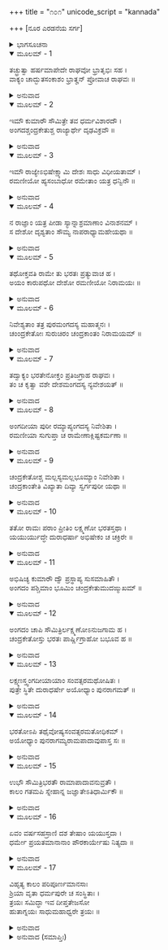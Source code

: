 +++
title = "೧೦೧"
unicode_script = "kannada"

+++
[ನೂರ ಎರಡನೆಯ ಸರ್ಗ]



<details><summary>ಭಾಗಸೂಚನಾ</summary>

ಶ್ರೀರಾಮನ ಆಜ್ಞೆಯಂತೆ ಭರತ-ಲಕ್ಷ್ಮಣರು ಕುಮಾರರಾದ ಅಂಗದ ಮತ್ತು ಚಂದ್ರಕೇತು ಇವರನ್ನು ಕಾರುಪಥ ದೇಶಕ್ಕೆ ರಾಜನನ್ನಾಗಿ ನೇಮಿಸಿದುದು
</details>

<details open><summary>ಮೂಲಮ್ - 1</summary>

ತಚ್ಛ್ರುತ್ವಾ ಹರ್ಷಮಾಪೇದೇ ರಾಘವೋ ಭ್ರಾತೃಭಿಃ ಸಹ ।  
ವಾಕ್ಯಂ ಚಾದ್ಭುತಸಂಕಾಶಂ ಭ್ರಾತೄನ್ ಪ್ರೋವಾಚ ರಾಘವಃ ॥
</details>

<details><summary>ಅನುವಾದ</summary>

ಗಂಧರ್ವದೇಶದ ಸಮಾಚಾರವನ್ನು ಭರತನಿಂದ ಕೇಳಿದ ಶ್ರೀರಾಮಚಂದ್ರನಿಗೆ ತಮ್ಮಂದಿರೊಂದಿಗೆ ತುಂಬಾ ಸಂತೋಷವಾಯಿತು. ಅನಂತರ ಶ್ರೀರಾಮನು ಪರಮಾದ್ಭುತವಾದ ಮಾತನ್ನು ಅನುಜರಲ್ಲಿ ಹೇಳಿದನು.॥1॥
</details>

<details open><summary>ಮೂಲಮ್ - 2</summary>

ಇಮೌ ಕುಮಾರೌ ಸೌಮಿತ್ರೇ ತವ ಧರ್ಮವಿಶಾರದೌ ।  
ಅಂಗದಶ್ಚಂದ್ರಕೇತುಶ್ಚ ರಾಜ್ಯಾರ್ಥೇ ದೃಢವಿಕ್ರವೌ ॥
</details>

<details><summary>ಅನುವಾದ</summary>

ಸುಮಿತ್ರಾ ನಂದನ ! ಅಂಗದ ಮತ್ತು ಚಿತ್ರಕೇತು ಇವರಿಬ್ಬರೂ ನಿನ್ನ ಕುಮಾರರು ಧರ್ಮಜ್ಞರಾಗಿದ್ದಾರೆ. ಇವರು ರಾಜ್ಯದ ರಕ್ಷಣೆಗಾಗಿ ಬೇಕಾದ ದೃಢತೆ ಹಾಗೂ ಪರಾಕ್ರಮವನ್ನು ಹೊಂದಿರುವರು.॥2॥
</details>

<details open><summary>ಮೂಲಮ್ - 3</summary>

ಇಮೌ ರಾಜ್ಯೇಽಭಿಷೇಕ್ಷ್ಯಾಮಿ ದೇಶಃ ಸಾಧು ವಿಧೀಯತಾಮ್ ।  
ರಮಣೀಯೋ ಹ್ಯಸಂಬಾಧೋ ರಮೇತಾಂ ಯತ್ರ ಧನ್ವಿನೌ ॥
</details>

<details><summary>ಅನುವಾದ</summary>

ಆದ್ದರಿಂದ ನಾನು ಇವರಿಗೂ ಪಟ್ಟಾಭಿಷೇಕ ಮಾಡುವೆನು. ನೀನು ಇವರಿಗಾಗಿ ಒಳ್ಳೆಯ ದೇಶವನ್ನು ಆರಿಸು. ಅದು ರಮಣೀಯವಾಗಿದ್ದು, ವಿಘ್ನಬಾಧೆಗಳಿಂದ ರಹಿತವಾಗಿರಲಿ. ಅಲ್ಲಿ ಇವರಿಬ್ಬರು ಧನುರ್ಧರವೀರರು ಆನಂದವಾಗಿ ಇರಲಿ.॥3॥
</details>

<details open><summary>ಮೂಲಮ್ - 4</summary>

ನ ರಾಜ್ಞಾಂ ಯತ್ರ ಪೀಡಾ ಸ್ಯಾನ್ನಾಶ್ರಮಾಣಾಂ ವಿನಾಶನಮ್ ।  
ಸ ದೇಶೋ ದೃಶ್ಯತಾಂ ಸೌಮ್ಯ ನಾಪರಾಧ್ಯಾಮಹೇಯಥಾ ॥
</details>

<details><summary>ಅನುವಾದ</summary>

ಸೌಮ್ಯ! ಇವರು ವಾಸಿಸುವುದರಿಂದ ಇತರ ರಾಜರಿಗೆ ಪೀಡೆ, ಉದ್ವೇಗ ಆಗದಿರುವ, ಆಶ್ರಮಗಳ ನಾಶವಾಗದಿರುವ, ನಾವೂ ಕೂಡ ಯಾರ ಕಣ್ಣಿಗೂ ಅಪರಾಧಿಗಳಾಗದಿರುವಂತಹ ಒಂದು ದೇಶವನ್ನು ನೋಡು.॥4॥
</details>

<details open><summary>ಮೂಲಮ್ - 5</summary>

ತಥೋಕ್ತವತಿ ರಾಮೇ ತು ಭರತಃ ಪ್ರತ್ಯುವಾಚ ಹ ।  
ಅಯಂ ಕಾರುಪಥೋ ದೇಶೋ ರಮಣೀಯೋ ನಿರಾಮಯಃ ॥
</details>

<details><summary>ಅನುವಾದ</summary>

ಶ್ರೀರಾಮಚಂದ್ರನು ಹೀಗೆ ಹೇಳಿದಾಗ ಭರತನು ಉತ್ತರಿಸಿದನು- ಆರ್ಯನೇ! ಕಾರುಪಥ ಎಂಬ ದೇಶ ಬಹಳ ಸುಂದರವಾಗಿದೆ. ಅಲ್ಲಿ ಯಾವುದೇ ರೋಗ-ವ್ಯಾಧಿಗಳ ಭಯವಿಲ್ಲ.॥5॥
</details>

<details open><summary>ಮೂಲಮ್ - 6</summary>

ನಿವೇಶ್ಯತಾಂ ತತ್ರ ಪುರಮಂಗದಸ್ಯ ಮಹಾತ್ಮನಃ ।  
ಚಂಂದ್ರಕೇತೋಃ ಸುರುಚಿರಂ ಚಂದ್ರಕಾಂತಂ ನಿರಾಮಯಮ್ ॥
</details>

<details><summary>ಅನುವಾದ</summary>

ಅಲ್ಲಿ ಮಹಾತ್ಮಾ ಅಂಗದನಿಗಾಗಿ ಹೊಸ ರಾಜಧಾನೀ ಸ್ಥಾಪಿಸಲ್ಪಡಲಿ ಹಾಗೂ ಚಂದ್ರಕೇತುವಿಗೆ  ಇರಲು ಚಂದ್ರಕಾಂತ ಎಂಬ ನಗರದ ನಿರ್ಮಾಣವಾಗಲಿ. ಅದು ಸುಂದರ ಮತ್ತು ಆರೋಗ್ಯ ವರ್ಧಕವಾಗಲಿ.॥6॥
</details>

<details open><summary>ಮೂಲಮ್ - 7</summary>

ತದ್ವಾಕ್ಯಂ ಭರತೇನೋಕ್ತಂ ಪ್ರತಿಜಗ್ರಾಹ ರಾಘವಃ ।  
ತಂ ಚ ಕೃತ್ವಾ ವಶೇ ದೇಶಮಂಗದಸ್ಯ ನ್ಯವೇಶಯತ್ ॥
</details>

<details><summary>ಅನುವಾದ</summary>

ಭರತನು ಹೇಳಿದ ಮಾತನ್ನು ಶ್ರೀರಘುನಾಥನು ಅನುಮೋದಿಸಿ, ಕಾರುಪಥ ದೇಶವನ್ನು ತನ್ನ ಅಧಿಕಾರದಲ್ಲಿ ಪಡೆದು ಅಂಗದನನ್ನು ಅಲ್ಲಿಯ  ರಾಜನನ್ನಾಗಿಸಿದನು.॥7॥
</details>

<details open><summary>ಮೂಲಮ್ - 8</summary>

ಅಂಗದೀಯಾ ಪುರೀ ರಮ್ಯಾಪ್ಯಂಗದಸ್ಯ ನಿವೇಶಿತಾ ।  
ರಮಣೀಯಾ ಸುಗುಪ್ತಾ ಚ ರಾಮೇಣಾಕ್ಲಿಷ್ಟಕರ್ಮಣಾ ॥
</details>

<details><summary>ಅನುವಾದ</summary>

ಕ್ಲೇಶರಹಿತ ಕರ್ಮಮಾಡುವ ಶ್ರೀರಾಮನು ಅಂಗದನಿಗಾಗಿ ‘ಅಂಗದೀಯಾ’ ಎಂಬ ರಮಣೀಯ ಪುರಿಯನ್ನು ಸ್ಥಾಪಿಸಿದನು. ಪರಮ ಸುಂದರವಾಗಿದ್ದು, ಎಲ್ಲ ಕಡೆಗಳಿಂದ ಸುರಕ್ಷಿತವಾಗಿತ್ತು.॥8॥
</details>

<details open><summary>ಮೂಲಮ್ - 9</summary>

ಚಂದ್ರಕೇತೋಶ್ಚ ಮಲ್ಲಸ್ಯಮಲ್ಲಭೂಮ್ಯಾಂ ನಿವೇಶಿತಾ ।  
ಚಂದ್ರಕಾಂತೇತಿ ವಿಖ್ಯಾತಾ ದಿವ್ಯಾ ಸ್ವರ್ಗಪುರೀ ಯಥಾ ॥
</details>

<details><summary>ಅನುವಾದ</summary>

ಚಂದ್ರಕೇತು ಹೃಷ್ಟ-ಪುಷ್ಟನಾಗಿ ಮಲ್ಲನಂತೆ ಇದ್ದನು. ಅವನಿಗಾಗಿ ಮಲ್ಲ ದೇಶದಲ್ಲಿ ‘ಚಂದ್ರಕಾಂತಾ’ ಎಂಬ ವಿಖ್ಯಾತ ದಿವ್ಯಪುರಿಯನ್ನು ನಿರ್ಮಿಸಲಾಯಿತು. ಅದು ಸ್ವರ್ಗದ ಅಮರಾವತಿಯಂತೆ ಸುಂದರವಾಗಿತ್ತು.॥9॥
</details>

<details open><summary>ಮೂಲಮ್ - 10</summary>

ತತೋ ರಾಮಃ ಪರಾಂ ಪ್ರೀತಿಂ ಲಕ್ಷ್ಮಣೋ ಭರತಸ್ತಥಾ ।  
ಯಯುರ್ಯುದ್ಧೇ ದುರಾಧರ್ಷಾ ಅಭಿಷೇಕಂ ಚ ಚಕ್ರಿರೇ ॥
</details>

<details><summary>ಅನುವಾದ</summary>

ಇದರಿಂದ ಶ್ರೀರಾಮ - ಲಕ್ಷ್ಮಣ - ಭರತ ಮೂವರಿಗೂ ಬಹಳ ಸಂತೋಷವಾಯಿತು. ಆ ಎಲ್ಲ ರಣದುರ್ಜಯ ವೀರರು ಸ್ವತಃ ಆ ಕುಮಾರರಿಗೆ ಪಟ್ಟಾಭಿಷೇಕ ಮಾಡಿದರು.॥10॥
</details>

<details open><summary>ಮೂಲಮ್ - 11</summary>

ಅಭಿಷಿಚ್ಯ ಕುಮಾರೌ ದ್ವೌ ಪ್ರಸ್ಥಾಪ್ಯ ಸುಸಮಾಹಿತೌ ।  
ಅಂಗದಂ ಪಶ್ಚಿಮಾಂ ಭೂಮಿಂ ಚಂದ್ರಕೇತುಮುದಙ್ಮುಖಮ್ ॥
</details>

<details><summary>ಅನುವಾದ</summary>

ಏಕಾಗ್ರಚಿತ್ತ ಹಾಗೂ ಎಚ್ಚರಿಕೆಯಿಂದಿರುವ ಆ ಕುಮಾರರಿಬ್ಬರ ಪಟ್ಟಾಭಿಷೇಕ ಮಾಡಿ, ಅಂಗದನನ್ನು ಪಶ್ಚಿಮಕ್ಕೆ ಮತ್ತು ಚಂದ್ರಕೇತುವನ್ನು ಉತ್ತರಕ್ಕೆ ಕಳಿಸಿಕೊಟ್ಟರು.॥11॥
</details>

<details open><summary>ಮೂಲಮ್ - 12</summary>

ಅಂಗದಂ ಚಾಪಿ ಸೌಮಿತ್ರಿರ್ಲಕ್ಷ್ಮಣೋಽನುಜಗಾಮ ಹ ।  
ಚಂದ್ರಕೇತೋಸ್ತು ಭರತಃ ಪಾರ್ಷ್ಣಿಗ್ರಾಹೋ ಬಭೂವ ಹ ॥
</details>

<details><summary>ಅನುವಾದ</summary>

ಅಂಗದನೊಂದಿಗೆ ಸ್ವತಃ ಸುಮಿತ್ರಾ ಕುಮಾರ ಲಕ್ಷ್ಮಣನು ಹೋದನು ಹಾಗೂ ಚಂದ್ರಕೇತುವಿಗೆ ಪಾರ್ಶ್ವರಕ್ಷಕನಾಗಿ ಭರತನು ಪ್ರಯಾಣ ಬೆಳೆಸಿದನು.॥12॥
</details>

<details open><summary>ಮೂಲಮ್ - 13</summary>

ಲಕ್ಷ್ಮಣಸ್ತ್ವಂಗದೀಯಾಯಾಂ ಸಂವತ್ಸರಮಥೋಷಿತಃ ।  
ಪುತ್ರೇ ಸ್ಥಿತೇ ದುರಾಧರ್ಷೇ ಅಯೋಧ್ಯಾಂ ಪುನರಾಗಮತ್ ॥
</details>

<details><summary>ಅನುವಾದ</summary>

ಲಕ್ಷ್ಮಣನು ಅಂಗದೀಯಾ ಪುರಿಯಲ್ಲಿ ಒಂದು ವರ್ಷವಿದ್ದು, ಅವನ ದುರ್ಧರ್ಷಪುತ್ರ ಅಂಗದನು ದೃಢತೆ ಯಿಂದ ರಾಜ್ಯವನ್ನು ಆಳತೊಡಗಿದಾಗ, ಅವನು ಪುನಃ ಅಯೋಧ್ಯೆಗೆ ಮರಳಿದನು.॥13॥
</details>

<details open><summary>ಮೂಲಮ್ - 14</summary>

ಭರತೋಽಪಿ ತಥೈವೋಷ್ಯಸಂವತ್ಸರಮತೋಧಿಕಮ್ ।  
ಅಯೋಧ್ಯಾಂ ಪುನರಾಗಮ್ಯರಾಮಪಾದಾವುಪಾಸ್ತ ಸಃ ॥
</details>

<details><summary>ಅನುವಾದ</summary>

ಹೀಗೆಯೇ ಭರತನೂ ಚಂದ್ರಕಾಂತಾ ನಗರದಲ್ಲಿ ಒಂದು ವರ್ಷಕ್ಕಿಂತ ಸ್ವಲ್ಪ ಹೆಚ್ಚು ಕಾಲ ಉಳಿದು, ಚಂದ್ರಕೇತುವಿನ ರಾಜ್ಯವು ದೃಢವಾದಾಗ ಅವನು ಅಯೋಧ್ಯೆಗೆ ಬಂದು ಶ್ರೀರಾಮನ ಚರಣಸೇವೆಯಲ್ಲಿ ತೊಡಗಿದನು.॥14॥
</details>

<details open><summary>ಮೂಲಮ್ - 15</summary>

ಉಭೌ ಸೌಮಿತ್ರಿಭರತೌ ರಾಮಾಪಾದಾವನುವ್ರತೌ ।  
ಕಾಲಂ ಗತಮಪಿ ಸ್ನೇಹಾನ್ನ ಜಜ್ಞಾತೇಽತಿಧಾರ್ಮಿಕೌ ॥
</details>

<details><summary>ಅನುವಾದ</summary>

ಲಕ್ಷ್ಮಣ - ಭರತರಿಗೆ ಶ್ರೀರಾಮಚಂದ್ರನ ಚರಣಗಳಲ್ಲಿ ಅನನ್ಯ ಅನುರಾಗವಿತ್ತು. ಇಬ್ಬರೂ ಬಹಳ ಧರ್ಮಾತ್ಮರಾಗಿದ್ದು, ಶ್ರೀರಾಮನ ಸೇವೆಯಲ್ಲಿ ಇರುವಾಗ ಬಹಳ ಸಮಯ ಕಳೆಯಿತು; ಆದರೆ ಸ್ನೇಹಾಧಿಕ್ಯದಿಂದಾಗಿ ಅವರಿಗೆ ಅದು ತಿಳಿಯಲೇ ಇಲ್ಲ.॥15॥
</details>

<details open><summary>ಮೂಲಮ್ - 16</summary>

ಏವಂ ವರ್ಷಸಹಸ್ರಾಣಿ ದಶ ತೇಷಾಂ ಯಯುಸ್ತದಾ ।  
ಧರ್ಮೇ ಪ್ರಯತಮಾನಾನಾಂ ಪೌರಕಾರ್ಯೇಷು ನಿತ್ಯದಾ ॥
</details>

<details><summary>ಅನುವಾದ</summary>

ಆ ಮೂವರೂ ಸಹೋದರರು ಪುರವಾಸಿಗಳ ಕಾರ್ಯದಲ್ಲಿ ಸದಾ ಮುಳುಗಿದ್ದು, ಧರ್ಮ ಪಾಲನೆಗಾಗಿ ಪ್ರಯತ್ನಶೀಲರಾಗಿ ಇರುತ್ತಿದ್ದರು. ಹೀಗೆ ಹತ್ತು ಸಾವಿರ ವರ್ಷಗಳು ಕಳೆದು ಹೋದುವು.॥16॥
</details>

<details open><summary>ಮೂಲಮ್ - 17</summary>

ವಿಹೃತ್ಯ ಕಾಲಂ ಪರಿಪೂರ್ಣಮಾನಸಾಃ  
ಶ್ರಿಯಾ ವೃತಾ ಧರ್ಮಪುರೇ ಚ ಸಂಸ್ಥಿತಾಃ ।  
ತ್ರಯಃ ಸಮಿದ್ಧಾ ಇವ ದೀಪ್ತತೇಜಸೋ  
ಹುತಾಗ್ನಯಃ ಸಾಧುಮಹಾಧ್ವರೇ ತ್ರಯಃ ॥
</details>

<details><summary>ಅನುವಾದ</summary>

ಧರ್ಮಸಾಧನವಾದ ಅಯೋಧ್ಯಾಪುರಿಯಲ್ಲಿ ವೈಭವ ಸಂಪನ್ನರಾಗಿ ಇರುತ್ತಾ, ಮೂವರೂ ಆಗಾಗ ತಿರುಗಾಡುತ್ತಾ ಪ್ರಜೆಯನ್ನು ನಿರೀಕ್ಷಿಸುತ್ತಿದ್ದರು. ಅವರ ಮನೋರಥಗಳೆಲ್ಲ ಪೂರ್ಣವಾಗಿದ್ದವು ಹಾಗೂ ಅವರು ಮಹಾಯಜ್ಞದಲ್ಲಿ ಆಹುತಿ ಪಡೆದು ಪ್ರಜ್ವಲಿತವಾದ ತೇಜಸ್ವಿ ಗಾರ್ಹಪತ್ಯ, ಆಹವನೀಯ ಹಾಗೂ ದಕ್ಷಿಣಾಗ್ನಿಗಳೆಂಬ ತ್ರಿವಿಧ ಯಜ್ಞೇಶ್ವರರಂತೆ ಪ್ರಕಾಶಿಸುತ್ತಿದ್ದರು.॥17॥
</details>

<details><summary>ಅನುವಾದ (ಸಮಾಪ್ತಿಃ)</summary>

ಶ್ರೀವಾಲ್ಮೀಕಿ ವಿರಚಿತ ಆರ್ಷರಾಮಾಯಣ ಆದಿಕಾವ್ಯದ ಉತ್ತರ ಕಾಂಡದಲ್ಲಿ ನೂರ ಎರಡನೆಯ ಸರ್ಗ ಪೂರ್ಣವಾಯಿತು. ॥102॥
</details>
